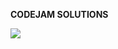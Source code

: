 **CODEJAM SOLUTIONS**
    
  [![](https://img.shields.io/badge/2018-solutions-green.svg)](https://github.com/vicrobot/codejam/2018)
